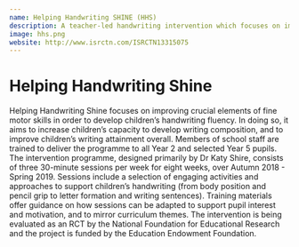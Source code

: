 ```yaml
---
name: Helping Handwriting SHINE (HHS)
description: A teacher-led handwriting intervention which focuses on improving crucial elements of fine motor skills in order to develop children’s handwriting fluency.
image: hhs.png
website: http://www.isrctn.com/ISRCTN13315075
---
```


# Helping Handwriting Shine

Helping Handwriting Shine focuses on improving crucial elements of fine motor skills in order to develop children’s handwriting fluency. In doing so, it aims to increase children’s capacity to develop writing composition, and to improve children’s writing attainment overall. Members of school staff are trained to deliver the programme to all Year 2 and selected Year 5 pupils. The intervention programme, designed primarily by Dr Katy Shire, consists of three 30-minute sessions per week for eight weeks, over Autumn 2018 - Spring 2019. Sessions include a selection of engaging activities and approaches to support children’s handwriting (from body position and pencil grip to letter formation and writing sentences). Training materials offer guidance on how sessions can be adapted to support pupil interest and motivation, and to mirror curriculum themes. The intervention is being evaluated as an RCT by the National Foundation for Educational Research and the project is funded by the Education Endowment Foundation.